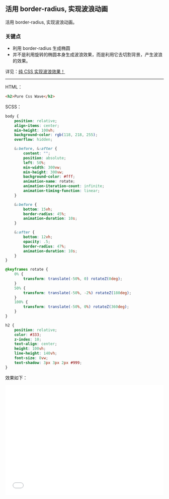 ## 活用 border-radius, 实现波浪动画

活用 border-radius, 实现波浪动画。

### 关键点 

+ 利用 border-radius 生成椭圆
+ 并不是利用旋转的椭圆本身生成波浪效果，而是利用它去切割背景，产生波浪的效果。

详见：[纯 CSS 实现波浪效果！](https://www.cnblogs.com/coco1s/p/7197662.html)

----

HTML：

```html
<h2>Pure Css Wave</h2>
```

SCSS：
```scss
body {
    position: relative;
    align-items: center;
    min-height: 100vh;
    background-color: rgb(118, 218, 255);
    overflow: hidden;

    &:before, &:after {
        content: "";
        position: absolute;
        left: 50%;
        min-width: 300vw;
        min-height: 300vw;
        background-color: #fff;
        animation-name: rotate;
        animation-iteration-count: infinite;
        animation-timing-function: linear;
    }

    &:before {
        bottom: 15vh;
        border-radius: 45%;
        animation-duration: 10s;
    }

    &:after {
        bottom: 12vh;
        opacity: .5;
        border-radius: 47%;
        animation-duration: 10s;
    }
}

@keyframes rotate {
    0% {
        transform: translate(-50%, 0) rotateZ(0deg);
    }
    50% {
        transform: translate(-50%, -2%) rotateZ(180deg);
    }
    100% {
        transform: translate(-50%, 0%) rotateZ(360deg);
    }
}

h2 {
    position: relative;
    color: #333;
    z-index: 10;
    text-align: center;
    height: 100vh;
    line-height: 140vh;
    font-size: 8vw;
    text-shadow: 3px 3px 2px #999;
}


```

效果如下：

<iframe height='350' scrolling='no' title='Pure Css Wave' src='//codepen.io/Chokcoco/embed/awxYWZ/?height=265&theme-id=0&default-tab=result' frameborder='no' allowtransparency='true' allowfullscreen='true' style='width: 100%;'>See the Pen <a href='https://codepen.io/Chokcoco/pen/awxYWZ/'>Pure Css Wave</a> by Chokcoco (<a href='https://codepen.io/Chokcoco'>@Chokcoco</a>) on <a href='https://codepen.io'>CodePen</a>.
</iframe>
